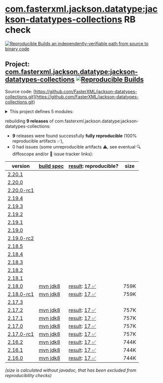 [com.fasterxml.jackson.datatype:jackson-datatypes-collections](https://central.sonatype.com/artifact/com.fasterxml.jackson.datatype/jackson-datatypes-collections/versions) RB check
=======

[![Reproducible Builds](https://reproducible-builds.org/images/logos/rb.svg) an independently-verifiable path from source to binary code](https://reproducible-builds.org/)

## Project: [com.fasterxml.jackson.datatype:jackson-datatypes-collections](https://central.sonatype.com/artifact/com.fasterxml.jackson.datatype/jackson-datatypes-collections/versions) [![Reproducible Builds](https://img.shields.io/endpoint?url=https://raw.githubusercontent.com/jvm-repo-rebuild/reproducible-central/master/content/com/fasterxml/jackson/datatype/jackson-datatypes-collections/badge.json)](https://github.com/jvm-repo-rebuild/reproducible-central/blob/master/content/com/fasterxml/jackson/datatype/jackson-datatypes-collections/README.md)

Source code: [https://github.com/FasterXML/jackson-datatypes-collections.git](https://github.com/FasterXML/jackson-datatypes-collections.git)

<details><summary>This project defines 5 modules:</summary>

* [com.fasterxml.jackson.datatype:jackson-datatype-eclipse-collections](https://central.sonatype.com/artifact/com.fasterxml.jackson.datatype/jackson-datatype-eclipse-collections/overview)
* [com.fasterxml.jackson.datatype:jackson-datatype-guava](https://central.sonatype.com/artifact/com.fasterxml.jackson.datatype/jackson-datatype-guava/overview)
* [com.fasterxml.jackson.datatype:jackson-datatype-hppc](https://central.sonatype.com/artifact/com.fasterxml.jackson.datatype/jackson-datatype-hppc/overview)
* [com.fasterxml.jackson.datatype:jackson-datatype-pcollections](https://central.sonatype.com/artifact/com.fasterxml.jackson.datatype/jackson-datatype-pcollections/overview)
* [com.fasterxml.jackson.datatype:jackson-datatypes-collections](https://central.sonatype.com/artifact/com.fasterxml.jackson.datatype/jackson-datatypes-collections/overview)
</details>

rebuilding **9 releases** of com.fasterxml.jackson.datatype:jackson-datatypes-collections:
- **9** releases were found successfully **fully reproducible** (100% reproducible artifacts :white_check_mark:),
- 0 had issues (some unreproducible artifacts :warning:, see eventual :mag: diffoscope and/or :memo: issue tracker links):

| version | [build spec](/BUILDSPEC.md) | [result](https://reproducible-builds.org/docs/jvm/): reproducible? | size |
| -- | --------- | ------ | -- |
| [2.20.1](https://central.sonatype.com/artifact/com.fasterxml.jackson.datatype/jackson-datatypes-collections/2.20.1/pom) | | | |
| [2.20.0](https://central.sonatype.com/artifact/com.fasterxml.jackson.datatype/jackson-datatypes-collections/2.20.0/pom) | | | |
| [2.20.0-rc1](https://central.sonatype.com/artifact/com.fasterxml.jackson.datatype/jackson-datatypes-collections/2.20.0-rc1/pom) | | | |
| [2.19.4](https://central.sonatype.com/artifact/com.fasterxml.jackson.datatype/jackson-datatypes-collections/2.19.4/pom) | | | |
| [2.19.3](https://central.sonatype.com/artifact/com.fasterxml.jackson.datatype/jackson-datatypes-collections/2.19.3/pom) | | | |
| [2.19.2](https://central.sonatype.com/artifact/com.fasterxml.jackson.datatype/jackson-datatypes-collections/2.19.2/pom) | | | |
| [2.19.1](https://central.sonatype.com/artifact/com.fasterxml.jackson.datatype/jackson-datatypes-collections/2.19.1/pom) | | | |
| [2.19.0](https://central.sonatype.com/artifact/com.fasterxml.jackson.datatype/jackson-datatypes-collections/2.19.0/pom) | | | |
| [2.19.0-rc2](https://central.sonatype.com/artifact/com.fasterxml.jackson.datatype/jackson-datatypes-collections/2.19.0-rc2/pom) | | | |
| [2.18.5](https://central.sonatype.com/artifact/com.fasterxml.jackson.datatype/jackson-datatypes-collections/2.18.5/pom) | | | |
| [2.18.4](https://central.sonatype.com/artifact/com.fasterxml.jackson.datatype/jackson-datatypes-collections/2.18.4/pom) | | | |
| [2.18.3](https://central.sonatype.com/artifact/com.fasterxml.jackson.datatype/jackson-datatypes-collections/2.18.3/pom) | | | |
| [2.18.2](https://central.sonatype.com/artifact/com.fasterxml.jackson.datatype/jackson-datatypes-collections/2.18.2/pom) | | | |
| [2.18.1](https://central.sonatype.com/artifact/com.fasterxml.jackson.datatype/jackson-datatypes-collections/2.18.1/pom) | | | |
| [2.18.0](https://central.sonatype.com/artifact/com.fasterxml.jackson.datatype/jackson-datatypes-collections/2.18.0/pom) | [mvn jdk8](jackson-datatypes-collections-2.18.0.buildspec) | [result](jackson-datatypes-collections-2.18.0.buildinfo): [17 :white_check_mark: ](jackson-datatypes-collections-2.18.0.buildcompare) | 759K |
| [2.18.0-rc1](https://central.sonatype.com/artifact/com.fasterxml.jackson.datatype/jackson-datatypes-collections/2.18.0-rc1/pom) | [mvn jdk8](jackson-datatypes-collections-2.18.0-rc1.buildspec) | [result](jackson-datatypes-collections-2.18.0-rc1.buildinfo): [17 :white_check_mark: ](jackson-datatypes-collections-2.18.0-rc1.buildcompare) | 759K |
| [2.17.3](https://central.sonatype.com/artifact/com.fasterxml.jackson.datatype/jackson-datatypes-collections/2.17.3/pom) | | | |
| [2.17.2](https://central.sonatype.com/artifact/com.fasterxml.jackson.datatype/jackson-datatypes-collections/2.17.2/pom) | [mvn jdk8](jackson-datatypes-collections-2.17.2.buildspec) | [result](jackson-datatypes-collections-2.17.2.buildinfo): [17 :white_check_mark: ](jackson-datatypes-collections-2.17.2.buildcompare) | 757K |
| [2.17.1](https://central.sonatype.com/artifact/com.fasterxml.jackson.datatype/jackson-datatypes-collections/2.17.1/pom) | [mvn jdk8](jackson-datatypes-collections-2.17.1.buildspec) | [result](jackson-datatypes-collections-2.17.1.buildinfo): [17 :white_check_mark: ](jackson-datatypes-collections-2.17.1.buildcompare) | 757K |
| [2.17.0](https://central.sonatype.com/artifact/com.fasterxml.jackson.datatype/jackson-datatypes-collections/2.17.0/pom) | [mvn jdk8](jackson-datatypes-collections-2.17.0.buildspec) | [result](jackson-datatypes-collections-2.17.0.buildinfo): [17 :white_check_mark: ](jackson-datatypes-collections-2.17.0.buildcompare) | 757K |
| [2.17.0-rc1](https://central.sonatype.com/artifact/com.fasterxml.jackson.datatype/jackson-datatypes-collections/2.17.0-rc1/pom) | [mvn jdk8](jackson-datatypes-collections-2.17.0-rc1.buildspec) | [result](jackson-datatypes-collections-2.17.0-rc1.buildinfo): [17 :white_check_mark: ](jackson-datatypes-collections-2.17.0-rc1.buildcompare) | 757K |
| [2.16.2](https://central.sonatype.com/artifact/com.fasterxml.jackson.datatype/jackson-datatypes-collections/2.16.2/pom) | [mvn jdk8](jackson-datatypes-collections-2.16.2.buildspec) | [result](jackson-datatypes-collections-2.16.2.buildinfo): [17 :white_check_mark: ](jackson-datatypes-collections-2.16.2.buildcompare) | 744K |
| [2.16.1](https://central.sonatype.com/artifact/com.fasterxml.jackson.datatype/jackson-datatypes-collections/2.16.1/pom) | [mvn jdk8](jackson-datatypes-collections-2.16.1.buildspec) | [result](jackson-datatypes-collections-2.16.1.buildinfo): [17 :white_check_mark: ](jackson-datatypes-collections-2.16.1.buildcompare) | 744K |
| [2.16.0](https://central.sonatype.com/artifact/com.fasterxml.jackson.datatype/jackson-datatypes-collections/2.16.0/pom) | [mvn jdk8](jackson-datatypes-collections-2.16.0.buildspec) | [result](jackson-datatypes-collections-2.16.0.buildinfo): [17 :white_check_mark: ](jackson-datatypes-collections-2.16.0.buildcompare) | 744K |

<i>(size is calculated without javadoc, that has been excluded from reproducibility checks)</i>
